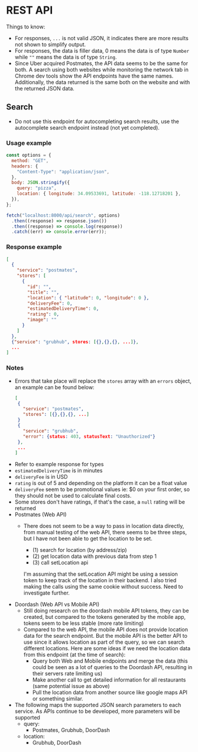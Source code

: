 # REST API

Things to know:
- For responses, `...` is not valid JSON, it indicates there are more results not shown to simplify output.
- For responses, the data is filler data, 0 means the data is of type `Number` while `""` means
  the data is of type `String`.
- Since Uber acquired Postmates, the API data seems to be the same for both. A search using both
  websites while monitoring the network tab in Chrome dev tools show the API endpoints have the
  same names. Additionally, the data returned is the same both on the website and with the 
  returned JSON data.

## Search

- Do not use this endpoint for autocompleting search results, use the autocomplete search endpoint
  instead (not yet completed).

### Usage example
```javascript
const options = {
  method: "GET",
  headers: {
    "Content-Type": "application/json",
  },
  body: JSON.stringify({
    query: "pizza",
    location: { longitude: 34.09533691, latitude: -118.12718201 },
  }),
};

fetch("localhost:8000/api/search", options)
  .then((response) => response.json())
  .then((response) => console.log(response))
  .catch((err) => console.error(err));
```

### Response example
```json
[
  {
    "service": "postmates",
    "stores": [
      {
        "id": "",
        "title": "",
        "location": { "latitude": 0, "longitude": 0 },
        "deliveryFee": 0,
        "estimatedDeliveryTime": 0,
        "rating": 0,
        "image": ""
      }
    ]
  },
  {"service": "grubhub", stores: [{},{},{}, ...]},
  ...
]
```

### Notes
- Errors that take place will replace the `stores` array with an `errors` object, an example can
  be found below:
  ```json
  [
   {
     "service": "postmates",
     "stores": [{},{},{}, ...]
   }
   {
     "service": "grubhub",
     "error": {status: 403, statusText: "Unauthorized"}
   },
   ...
  ]   
  ```
-  Refer to example response for types
- `estimatedDeliveryTime` is in minutes
- `deliveryFee` is in USD
- `rating` is out of 5 and depending on the platform it can be a float value
- `deliveryFee` seem to be promotional values ie: $0 on your first order, so they should not
   be used to calculate final costs.
- Some stores don't have ratings, if that's the case, a `null` rating will be returned
- Postmates (Web API)
  - There does not seem to be a way to pass in location data directly, from manual testing
    of the web API, there seems to be three steps, but I have not been able to get the
    location to be set.
    - (1) search for location (by address/zip)
    - (2) get location data with previous data from step 1 
    - (3) call setLocation api
  
    I'm assuming that the setLocation API might be using a session token to
    keep track of the location in their backend. I also tried making the calls
    using the same cookie without success. Need to investigate further.
- Doordash (Web API vs Mobile API)
  - Still doing research on the doordash mobile API tokens, they can be created, but compared to the
    tokens generated by the mobile app, tokens seem to be less stable (more rate limiting)
  - Compared to the web API, the mobile API does not provide location data for the
    search endpoint. But the mobile API is the better API to use since it allows location
    as part of the query, so we can search different locations. Here are some ideas if we need
    the location data from this endpoint (at the time of search):
      - Query both Web and Mobile endpoints and merge the data (this could be seen as a lot of queries to the Doordash API, resulting in their servers rate limiting us)
      - Make another call to get detailed information for all restaurants (same potential issue as above)
      - Pull the location data from another source like google maps API or something similar. 
- The following maps the supported JSON search parameters to each service. As APIs
  continue to be developed, more parameters will be supported
    - query:
      - Postmates, Grubhub, DoorDash
    - location:
      - Grubhub, DoorDash
